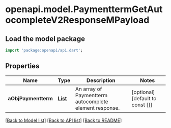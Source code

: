 # openapi.model.PaymenttermGetAutocompleteV2ResponseMPayload

## Load the model package
```dart
import 'package:openapi/api.dart';
```

## Properties
Name | Type | Description | Notes
------------ | ------------- | ------------- | -------------
**aObjPaymentterm** | [**List<PaymenttermAutocompleteElementResponse>**](PaymenttermAutocompleteElementResponse.md) | An array of Paymentterm autocomplete element response. | [optional] [default to const []]

[[Back to Model list]](../README.md#documentation-for-models) [[Back to API list]](../README.md#documentation-for-api-endpoints) [[Back to README]](../README.md)


